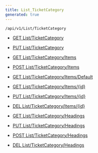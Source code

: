 ```yaml
---
title: List_TicketCategory
generated: true
---
```


```http
/api/v1/List/TicketCategory
```




* [GET List/TicketCategory](v1TicketCategoryList_GetListDefinition.md)

* [PUT List/TicketCategory](v1TicketCategoryList_SetListDefinition.md)

* [GET List/TicketCategory/Items](v1TicketCategoryList_GetAllTicketCategoryEntity.md)

* [POST List/TicketCategory/Items](v1TicketCategoryList_PostTicketCategoryEntity.md)

* [GET List/TicketCategory/Items/Default](v1TicketCategoryList_CreateDefaultTicketCategoryEntity.md)

* [GET List/TicketCategory/Items/{id}](v1TicketCategoryList_GetTicketCategoryEntity.md)

* [PUT List/TicketCategory/Items/{id}](v1TicketCategoryList_PutTicketCategoryEntity.md)

* [DEL List/TicketCategory/Items/{id}](v1TicketCategoryList_DeleteTicketCategoryEntity.md)

* [GET List/TicketCategory/Headings](v1TicketCategoryList_GetTicketCategoryEntityHeadings.md)

* [PUT List/TicketCategory/Headings](v1TicketCategoryList_PutTicketCategoryEntityHeadings.md)

* [POST List/TicketCategory/Headings](v1TicketCategoryList_PostTicketCategoryEntityHeading.md)

* [DEL List/TicketCategory/Headings](v1TicketCategoryList_DeleteTicketCategoryEntityHeadings.md)
